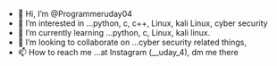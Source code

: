 - 👋 Hi, I’m @Programmeruday04
- 👀 I’m interested in ...python, c, c++, Linux, kali Linux, cyber security 
- 🌱 I’m currently learning ...python, c, Linux, kali linux. 
- 💞️ I’m looking to collaborate on ...cyber security related things, 
- 📫 How to reach me ...at Instagram (__uday_4), dm me there 

<!---
Programmeruday04/Programmeruday04 is a ✨ special ✨ repository because its `README.md` (this file) appears on your GitHub profile.
You can click the Preview link to take a look at your changes.
--->
